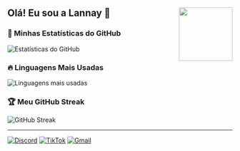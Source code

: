 ## Olá! Eu sou a Lannay 💖 <img src="https://cdn.discordapp.com/attachments/1044104944296394794/1336017318601424987/3e1d65f3929183fff3036216f3455ef4.gif?ex=67a24696&is=67a0f516&hm=4226aaecd1dddb68445d2864eb05891fb9d2e673342f85688fd333c767175eab&" width="120" align="right"/> 

### 🚀 Minhas Estatísticas do GitHub  
![Estatísticas do GitHub](https://github-readme-stats.vercel.app/api?username=lannayofc&show_icons=true&theme=radical)  

### 🔥 Linguagens Mais Usadas  
![Linguagens mais usadas](https://github-readme-stats.vercel.app/api/top-langs/?username=lannayofc&layout=compact&theme=radical)  

### 🏆 Meu GitHub Streak  
![GitHub Streak](https://streak-stats.demolab.com/?user=lannayofc&theme=radical)  

--- 

[![Discord](https://img.shields.io/badge/Discord-5865F2?style=for-the-badge&logo=discord&logoColor=white)](https://discordapp.com/users/lanninha.)
[![TikTok](https://img.shields.io/badge/TikTok-000000?style=for-the-badge&logo=tiktok&logoColor=white)](https://www.tiktok.com/@butyrflower?_t=ZM-8tbwlqBJeT7&_r=1)
[![Gmail](https://img.shields.io/badge/Gmail-D14836?style=for-the-badge&logo=gmail&logoColor=white)](mailto:helooberenguer@gmail.com)
